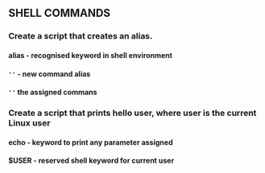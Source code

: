 ## SHELL COMMANDS

### Create a script that creates an alias.

#### alias - recognised  keyword in shell environment
#### <code>'<var>'</code> - new command alias
#### <code>'<command>'</code> the assigned commans


### Create a script that prints hello user, where user is the current Linux user
#### echo - keyword to print any parameter assigned 
#### $USER - reserved shell keyword for current user

